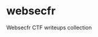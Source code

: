 # websecfr

<!--
#field
CTF

#groups
Writeups

#languages
PHP

#frames and libs

-->

Websecfr CTF writeups collection
